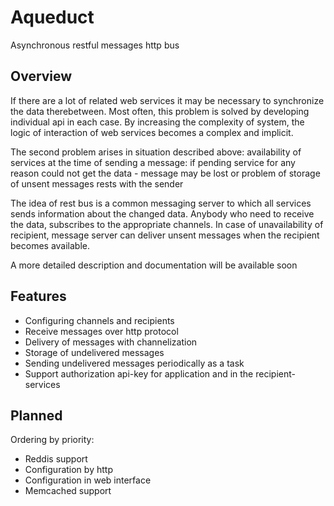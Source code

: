 Aqueduct
========

Asynchronous restful messages http bus

Overview
--------
If there are a lot of related web services it may be necessary to synchronize the data therebetween.
Most often, this problem is solved by developing individual api in each case. By increasing the
complexity of system, the logic of interaction of web services becomes a complex and implicit.

The second problem arises in situation described above: availability of services at the time
of sending a message: if pending service for any reason could not get the data - message may be lost
or problem of storage of unsent messages rests with the sender

The idea of ​​rest bus is a common messaging server to which all services sends information about
the changed data. Anybody who need to receive the data, subscribes to the appropriate channels.
In case of unavailability of recipient, message server can deliver unsent messages when
the recipient becomes  available.

A more detailed description and documentation will be available soon


Features
--------
* Configuring сhannels and recipients
* Receive messages over http protocol
* Delivery of messages with channelization
* Storage of undelivered messages
* Sending undelivered messages periodically as a task
* Support authorization api-key for application and in the recipient-services

Planned
--------------------
Ordering by priority:

* Reddis support
* Configuration by http
* Configuration in web interface
* Memcached support

